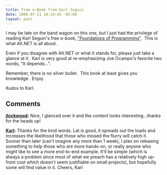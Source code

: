 ```yaml
---
title: Free e-Book from Karl Seguin
date: 2008-07-11 18:19:45 -05:00
layout: post
---
```


I may be late on the band wagon on this one, but I just had the privilege of reading Karl Seguin's free e-book, ["Foundations of Programming"](http://www.openmymind.net/FoundationsOfProgramming.pdf).  This is what Alt.NET is all about.

Even if you disagree with Alt.NET or what it stands for, please just take a glance at it.  Karl is very good at re-emphasizing Joe Ocampo's favorite two words, "It depends...".

Remember, there is no silver bullet.  This book at least gives you knowledge.  Enjoy. 

Kudos to Karl.

## Comments

**[jlockwood](#273 "2008-07-11 20:56:02"):** Nice, I glanced over it and the content looks interesting...thanks for the heads up!

**[Karl](#274 "2008-07-12 03:06:36"):** Thanks for the kind words. Lat is good, it spreads out the loads and increases the likelihood that those who missed the flurry will catch it. Sooner than later (can't imagine any more than 1 week), I plan on releasing something to help those who are more hands-on, or really anyone who might like to see a more end-to-end example. It'll be simple (which is always a problem since most of what we preach has a relatively high up-front cost which doesn't seem justifiable on small projects), but hopefully some will find value in it. Cheers, Karl

